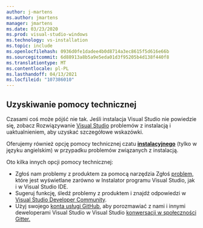 ```yaml
---
author: j-martens
ms.author: jmartens
manager: jmartens
ms.date: 03/23/2020
ms.prod: visual-studio-windows
ms.technology: vs-installation
ms.topic: include
ms.openlocfilehash: 0936d0fe1dadee4b0d8714a3ec8615f5d616e66b
ms.sourcegitcommit: 6d88913a8b5a9e5eda01d3f95205b4d138f440f8
ms.translationtype: MT
ms.contentlocale: pl-PL
ms.lasthandoff: 04/13/2021
ms.locfileid: "107386010"
---
```

## <a name="get-support"></a>Uzyskiwanie pomocy technicznej

Czasami coś może pójść nie tak. Jeśli instalacja Visual Studio nie powiedzie się, zobacz Rozwiązywanie [Visual Studio](../troubleshooting-installation-issues.md) problemów z instalacją i uaktualnieniem, aby uzyskać szczegółowe wskazówki.

Oferujemy również opcję pomocy technicznej czatu [**instalacyjnego**](https://visualstudio.microsoft.com/vs/support/#talktous) (tylko w języku angielskim) w przypadku problemów związanych z instalacją.

Oto kilka innych opcji pomocy technicznej:

* Zgłoś nam problemy z produktem za pomocą narzędzia Zgłoś [problem,](../../ide/how-to-report-a-problem-with-visual-studio.md) które jest wyświetlane zarówno w Instalator programu Visual Studio, jak i w Visual Studio IDE.
* Sugeruj funkcję, śledź problemy z produktem i znajdź odpowiedzi w [Visual Studio Developer Community](https://aka.ms/feedback/suggest?space=8).
* Użyj swojego [konta usługi GitHub,](https://github.com/) aby porozmawiać z nami i innymi deweloperami Visual Studio w Visual Studio [konwersacji w społeczności Gitter.](https://gitter.im/Microsoft/VisualStudio)
